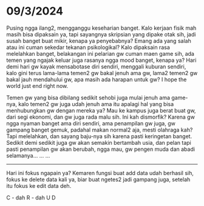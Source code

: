 # 09/3/2024

Pusing ngga ilang2, mengganggu keseharian banget. Kalo kerjaan fisik mah masih bisa dipaksain ya, tapi sayangnya skripsian yang dipake otak sih, jadi susah banget buat mikir, kenapa ya penyebabnya? Emang ada yang salah atau ini cuman sekedar tekanan psikologikal? Kalo dipaksain rasa melelahkan banget, belakangan ini pelarian gw cuman maen game sih, ada temen yang ngajak keluar juga rasanya ngga mood banget, kenapa ya? Hari demi hari gw kayak mensabotase diri sendiri, menggali kuburan sendiri, kalo gini terus lama-lama temen2 gw bakal jenuh ama gw, lama2 temen2 gw bakal jauh mendahului gw, apa masih ada harapan untuk gw? I hope the world just end right now. 

Temen gw yang bisa dibilang sedikit sehobi juga mulai jenuh ama game-nya, kalo temen2 gw juga udah jenuh ama itu apalagi hal yang bisa menhubungkan gw dengan mereka ya? Mau ke kampus juga berat buat gw, dari segi ekonomi, dan gw juga rada malu sih. Ini kah dismorfik? Karena gw ngga nyaman banget ama diri sendiri, ama penampilan gw juga, gw gampang banget gemuk, padahal makan normal2 aja, mesti olahraga kah? Tapi melelahkan, dan sayang baju-nya sih karena pasti keringetan banget. Sedikit demi sedikit juga gw akan semakin bertambah usia, dan pelan tapi pasti penampilan gw akan berubah, ngga mau, gw pengen muda dan abadi selamanya... ... ...

----------

Hari ini fokus ngapain ya? Kemaren fungsi buat add data udah berhasil sih, fokus ke delete data kali ya, biar buat ngetes2 jadi gampang juga, setelah itu fokus ke edit data deh.

C - dah
R - dah
U
D